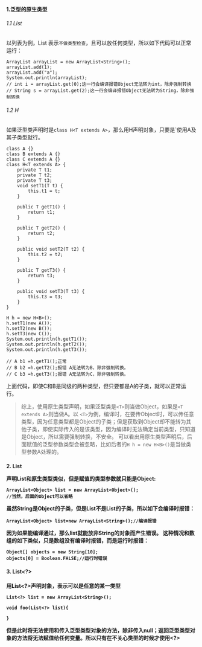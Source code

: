 #### 1.泛型的原生类型
###### 1.1 List<T>
以列表为例，List 表示`不做类型检查`，且可以放任何类型，所以如下代码可以正常运行：
```
ArrayList arrayList = new ArrayList<String>();
arrayList.add(1);
arrayList.add("a");
System.out.println(arrayList);
// int i = arrayList.get(0);这一行会编译报错Object无法转为int，除非强制转换
// String s = arrayList.get(2);这一行会编译报错Object无法转为String，除非强制转换
```
###### 1.2 H<T extends A>
如果泛型类声明时是`class H<T extends A>`，那么用H声明对象，只要是`使用A及其子类型就行。
```
class A {}
class B extends A {}
class C extends A {}
class H<T extends A> {
    private T t1;
    private T t2;
    private T t3;
    void setT1(T t) {
        this.t1 = t;
    }

    public T getT1() {
        return t1;
    }

    public T getT2() {
        return t2;
    }

    public void setT2(T t2) {
        this.t2 = t2;
    }

    public T getT3() {
        return t3;
    }

    public void setT3(T t3) {
        this.t3 = t3;
    }
}

H h = new H<B>();
h.setT1(new A());
h.setT2(new B());
h.setT3(new C());
System.out.println(h.getT1());
System.out.println(h.getT2());
System.out.println(h.getT3());

// A b1 =h.getT1();正常
// B b2 =h.getT2();报错 A无法转为B，除非强制转换。
// C b3 =h.getT3();报错 A无法转为C，除非强制转换。
```
上面代码，即使C和B是同级的两种类型，但只要都是A的子类，就可以正常运行。

> 综上，使用原生类型声明，如果泛型类是`<T>`则当做Object，如果是`<T extends A>`则当做A。以 `<T>`为例，编译时，在要传Object时，可以传任意类型，因为任意类型都是Object的子类；但是获取到Object却不能转为其他子类，即使实际传入的是该类型，因为编译时无法确定当前类型，只知道是Object，所以需要强制转换，不安全。
可以看出用原生类型声明后，后面赋值的泛型参数类型会被忽略，比如后者的`H h = new H<B>()`是当做类型参数A处理的。
#### 2. List<Object>
声明List<Object>和原生类型类似，但是赋值的类型参数就只能是Object:
```
ArrayList<Object> list = new ArrayList<Object>();
//当然，后面的Object可以省略
```
虽然String是Object的子类，但是List<String>不是List<Object>的子类，所以如下会编译时报错：
```
ArrayList<Object> list=new ArrayList<String>();//编译报错
```
因为如果能编译通过，那么list就能放非String的对象而产生错误。
这种情况和数组的如下类似，只是数组没有编译时报错，而是运行时报错：
```
Object[] objects = new String[10];
objects[0] = Boolean.FALSE;//运行时错误
```
#### 3. List<?>
用List<?>声明对象，表示可以是任意的某一类型
```
List<?> list = new ArrayList<String>();

void foo(List<?> list){
        
}
```
但是此时将无法使用和传入泛型类型对象的方法，除非传入null；返回泛型类型对象的方法将无法赋值给任何变量。所以只有在不关心类型的时候才使用<?>

